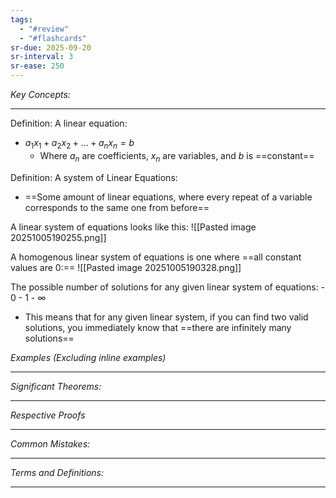 ```yaml
---
tags:
  - "#review"
  - "#flashcards"
sr-due: 2025-09-20
sr-interval: 3
sr-ease: 250
---
```

*Key Concepts:*
___

Definition: A linear equation:
- $a_{1}x_{1}+a_{2}x_{2}+\ldots +a_{n}x_{n} = b$ 
	- Where $a_n$ are coefficients, $x_n$ are variables, and $b$ is ==constant==

Definition: A system of Linear Equations:
- ==Some amount of linear equations, where every repeat of a variable corresponds to the same one from before==

A linear system of equations looks like this:
![[Pasted image 20251005190255.png]]

A homogenous linear system of equations is one where ==all constant values are 0:==
![[Pasted image 20251005190328.png]]

The possible number of solutions for any given linear system of equations:
	- 0
	- 1
	- $\infty$
- This means that for any given linear system, if you can find two valid solutions, you immediately know that ==there are infinitely many solutions==


*Examples (Excluding inline examples)* 
___

*Significant Theorems:*
___

*Respective Proofs*
___

*Common Mistakes:*
___

*Terms and Definitions:*
___

